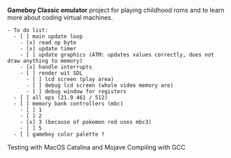 **Gameboy Classic emulator** project for playing childhood roms
and to learn more about coding virtual machines.

```
- To do list:
  - [ ] main update loop
    - [x] read op byte
    - [x] update timer
    - [ ] update graphics (ATM: updates values correctly, does not draw anything to memory)
    - [x] handle interrupts
    - [ ] render wit SDL
      - [ ] lcd screen (play area)
      - [ ] debug lcd screen (whole video memory are)
      - [ ] debug window for registers
  - [ ] all ops (21.9 461 / 512)
  - [ ] memory bank controllers (mbc)
    - [ ] 1
    - [ ] 2
    - [x] 3 (because of pokemon red uses mbc3)
    - [ ] 5
  - [ ] gameboy color palette ?
  ```
  Testing with MacOS Catalina and Mojave
  Compiling with GCC
